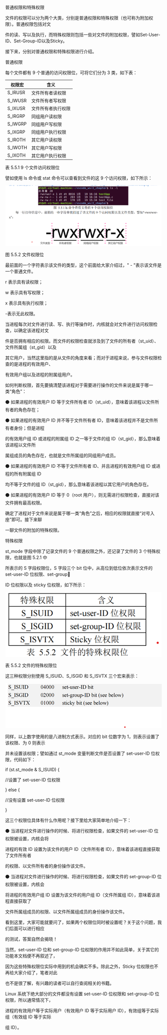 普通权限和特殊权限

文件的权限可以分为两个大类，分别是普通权限和特殊权限（也可称为附加权限）。普通权限包括对文

件的读、写以及执行，而特殊权限则包括一些对文件的附加权限，譬如Set-User-ID、Set-Group-ID以及Sticky。

接下来，分别对普通权限和特殊权限进行介绍。

普通权限

每个文件都有 9 个普通的访问权限位，可将它们分为 3 类，如下表：



| 权限宏  | 含义               |
| ------- | ------------------ |
| S_IRUSR | 文件所有者读权限   |
| S_IWUSR | 文件所有者写权限   |
| S_IXUSR | 文件所有者执行权限 |
| S_IRGRP | 同组用户读权限     |
| S_IWGRP | 同组用户写权限     |
| S_IXGRP | 同组用户执行权限   |
| S_IROTH | 其它用户读权限     |
| S_IWOTH | 其它用户写权限     |
| S_IXOTH | 其它用户执行权限   |

表 5.5.1 9 个文件访问权限位

譬如使用 ls 命令或 stat 命令可以查看到文件的这 9 个访问权限，如下所示：

![1730897586957](images/1.普通权限和特殊权限/1730897586957.png)


图 5.5.2 文件权限位

最前面的一个字符表示该文件的类型，这个前面给大家介绍过，" - "表示该文件是一个普通文件。

r 表示具有读权限；

w 表示具有写权限；

x 表示具有执行权限；

-表示无此权限。

当进程每次对文件进行读、写、执行等操作时，内核就会对文件进行访问权限检查，以确定该进程对文

件是否拥有相应的权限。而文件的权限检查就涉及到了文件的所有者（st\_uid）、文件所属组（st\_gid）以及

其它用户，当然这里指的是从文件的角度来看；而对于进程来说，参与文件权限检查的是进程的有效用户、

有效用户组以及进程的附属组用户。

如何判断权限，首先要搞清楚该进程对于需要进行操作的文件来说是属于哪一类“角色”：

⚫ 如果进程的有效用户 ID 等于文件所有者 ID（st\_uid），意味着该进程以文件所有者的角色存在；

⚫ 如果进程的有效用户 ID 并不等于文件所有者 ID，意味着该进程并不是文件所有者身份；但是进程

的有效用户组 ID 或进程的附属组 ID 之一等于文件的组 ID（st\_gid），那么意味着该进程以文件所

属组成员的角色存在，也就是文件所属组的同组用户成员。

⚫ 如果进程的有效用户 ID 不等于文件所有者 ID、并且进程的有效用户组 ID 或进程的所有附属组 ID

均不等于文件的组 ID（st\_gid），那么意味着该进程以其它用户的角色存在。

⚫ 如果进程的有效用户 ID 等于 0（root 用户），则无需进行权限检查，直接对该文件拥有最高权限。

确定了进程对于文件来说是属于哪一类“角色”之后，相应的权限就直接“对号入座”即可。接下来聊

一聊文件的附加的特殊权限。

特殊权限

st\_mode 字段中除了记录文件的 9 个普通权限之外，还记录了文件的 3 个特殊权限，也就是图 5.2.1 中

所表示的 S 字段权限位，S 字段三个 bit 位中，从高位到低位依次表示文件的 set-user-ID 位权限、set-group

ID 位权限以及 sticky 位权限，如下所示：

![1730897955177](images/1.普通权限和特殊权限/1730897955177.png)

表 5.5.2 文件的特殊权限位

这三种权限分别使用 S\_ISUID、S\_ISGID 和 S\_ISVTX 三个宏来表示：

![1730898017476](images/1.普通权限和特殊权限/1730898017476.png)

同样，以上数字使用的是八进制方式表示。对应的 bit 位数字为 1，则表示设置了该权限、为 0 则表示

并未设置该权限；譬如通过 st\_mode 变量判断文件是否设置了 set-user-ID 位权限，代码如下：

if (st.st\_mode & S\_ISUID) {

//设置了 set-user-ID 位权限

} else {

//没有设置 set-user-ID 位权限

}

这三个权限位具体有什么作用呢？接下里给大家简单地介绍一下：

⚫ 当进程对文件进行操作的时候、将进行权限检查，如果文件的 set-user-ID 位权限被设置，内核会将

进程的有效 ID 设置为该文件的用户 ID（文件所有者 ID），意味着该进程直接获取了文件所有者

的权限、以文件所有者的身份操作该文件。

⚫ 当进程对文件进行操作的时候、将进行权限检查，如果文件的 set-group-ID 位权限被设置，内核会

将进程的有效用户组 ID 设置为该文件的用户组 ID（文件所属组 ID），意味着该进程直接获取了

文件所属组成员的权限、以文件所属组成员的身份操作该文件。

看到这里，大家可能就要问了，如果两个权限位同时被设置呢？关于这个问题，我们后面可以进行相应

的测试，答案自然会揭晓！

当然，set-user-ID 位和 set-group-ID 位权限的作用并不如此简单，关于其它的功能本文档便不再叙述了，

因为这些特殊权限位实际中用到的机会确实不多。除此之外，Sticky 位权限也不再给大家介绍了，笔者对此

也不是很了解，有兴趣的读者可以自行查阅相关的书籍。

Linux 系统下绝大部分的文件都没有设置 set-user-ID 位权限和 set-group-ID 位权限，所以通常情况下，

进程的有效用户等于实际用户（有效用户 ID 等于实际用户 ID），有效组等于实际组（有效组 ID 等于实际

组 ID）。
